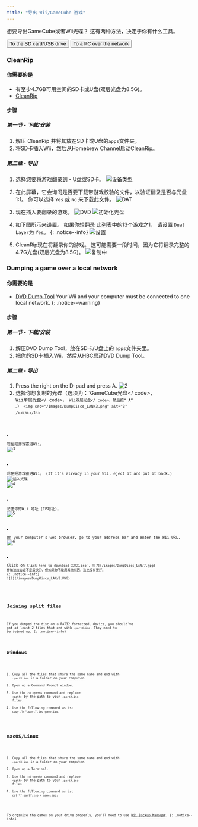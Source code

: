 ```yaml
---
title: "导出 Wii/GameCube 游戏"
---
```


想要导出GameCube或者Wii光碟？ 这有两种方法，决定于你有什么工具。

<button class="tablinks btn btn--large btn--primary" id="defaultOpen" onclick="openTab(event, 'cleanrip')">To the SD card/USB drive</button>
<button class="tablinks btn btn--large btn--info" onclick="openTab(event, 'dump-smb')">To a PC over the network</button>

<div id="cleanrip" class="blanktabcontent" markdown="1">

### CleanRip

#### 你需要的是

- 有至少4.7GB可用空间的SD卡或U盘(双层光盘为8.5G)。
- [CleanRip](https://github.com/emukidid/cleanrip/releases/latest)

#### 步骤

##### 第一节 - 下载/安装

1. 解压 CleanRip 并将其放在SD卡或U盘的`apps`文件夹。
1. 将SD卡插入Wii，然后从Homebrew Channel启动CleanRip。

##### 第二章 - 导出

1. 选择您要将游戏翻录到 - U盘或SD卡。 ![设备类型](/images/CleanRip/2.png)
1. 在此屏幕，它会询问是否要下载带游戏校验的文件，以验证翻录是否与光盘1:1。 你可以选择 `Yes` 或 `No` 来下载此文件。 ![DAT](/images/CleanRip/3.png)
1. 现在插入要翻录的游戏。 ![DVD](/images/CleanRip/4.png) ![初始化光盘](/images/CleanRip/5.png)
1. 如下图所示来设置。
如果你想翻录 [此列表](https://wiki.dolphin-emu.org/index.php?title=Category:Dual_Layer_Disc_games)中的13个游戏之1， 请设置 `Dual Layer`为 `Yes`。
{: .notice--info}
![设置](/images/CleanRip/6.png)

1. CleanRip现在将翻录你的游戏。 这可能需要一段时间，因为它将翻录完整的4.7G光盘(双层光盘为8.5G)。 ![复制中](/images/CleanRip/7.png)
</div>

<div id="dump-smb" class="blanktabcontent" markdown="1">

### Dumping a game over a local network

#### 你需要的是

- [DVD Dump Tool](/assets/files/DVDDumpTool.zip)
Your Wii and your computer must be connected to one local network.
{: .notice--warning}

#### 步骤

##### 第一节 - 下载/安装

1. 解压DVD Dump Tool，放在SD卡/U盘上的 `apps`文件夹里。
1. 把你的SD卡插入Wii，然后从HBC启动DVD Dump Tool。

##### 第二章 - 导出

1. Press the right on the D-pad and press A. ![2](/images/DumpDiscs_LAN/2.png)
1. 选择你想复制的光碟（选项为：`GameCube光盘&lt;/ code&gt;，<code> Wii单层光盘&lt;/ code&gt;，<code> Wii双层光盘&lt;/ code&gt;，然后按“ A” 。）
&lt;img src="/images/DumpDiscs_LAN/3.png" alt="3" /&gt;&lt;/p&gt;&lt;/li&gt;
<li><p spaces-before="0">现在把游戏塞进Wii。
<img src="/images/DumpDiscs_LAN/3.png" alt="3" /></p></li>
<li><p spaces-before="0">现在把游戏塞进Wii。 (If it's already in your Wii, eject it and put it back.)
<img src="/images/DumpDiscs_LAN/insertthedisc.jpg" alt="插入光碟" />
<img src="/images/DumpDiscs_LAN/4.png" alt="4" /></p></li>
<li><p spaces-before="0">记住你的Wii 地址 (IP地址)。
<img src="/images/DumpDiscs_LAN/5.png" alt="5" /></p></li>
<li><p spaces-before="0">On your computer's web browser, go to your address bar and enter the Wii URL.
<img src="/images/DumpDiscs_LAN/6.png" alt="6" /></p></li>
<li><p spaces-before="0">Click on <code>Click here to download XXXX.iso`. ![7](/images/DumpDiscs_LAN/7.jpg)
传输速度肯定不是最快的，但如果你不能用其他东西，这比没有更好。
{: .notice--info}
![8](/images/DumpDiscs_LAN/8.PNG)
</div>

## Joining split files

If you dumped the disc on a FAT32 formatted, device, you should've got at least 2 files that end with `.partX.iso`. They need to be joined up.
{: .notice--info}

## Windows

1. Copy all the files that share the same name and end with `.partX.iso` in a folder on your computer.
1. Open up a Command Prompt window.
1. Use the `cd <path>` command and replace `<path>` by the path to your `.partX.iso` files.
1. Use the following command as is: `copy /b *.part?.iso game.iso`.

## macOS/Linux

1.  Copy all the files that share the same name and end with `.partX.iso` in a folder on your computer.
1.  Open up a Terminal.
1.  Use the `cd <path>` command and replace `<path>` by the path to your `.partX.iso` files.
1.  Use the following command as is: `cat \*.part?.iso > game.iso`.

To organize the games on your drive properly, you'll need to use [Wii Backup Manager](wiibackupmanager).
{: .notice--info}

<script>
    let tabcontent = document.getElementsByClassName("blanktabcontent");
    let tablinks = document.getElementsByClassName("tablinks");

    function openTab(evt, tabName) {
        let element;

        for (element of tabcontent) {
            element.style.display = "none";
        }

        for (element of tablinks) {
            element.className = element.className.replace("btn--primary", "btn--info");
            if (!element.className.includes('btn--info'))
                element.className += " btn--info";
        }

        document.getElementById(tabName).style.display = "block";
        evt.currentTarget.className = evt.currentTarget.className.replace("btn--info", "btn--primary");
    }

    // Get the element with id="defaultOpen" and click on it
    document.getElementById("defaultOpen").click();
</script>
